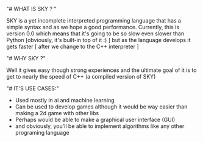 "# WHAT IS SKY ? "

SKY is a yet incomplete interpreted programming language that has a simple syntax and as we hope a good performance.
Currently, this is version 0.0 which means that it's going to be so slow even slower than Python [obviously, it's built-in top of it :) ]
but as the language develops it gets faster [ after we change to the C++ interpreter ]

"# WHY SKY ?"

Well it gives easy though strong experiences and the ultimate goal of it is to get to nearly the speed of C++ (a compiled version of SKY)

"# IT'S USE CASES:"

- Used mostly in ai and machine learning
- Can be used to develop games although it would be way easier than making a 2d game with other libs
- Perhaps would be able to make a graphical user interface (GUI)
- and obviously, you'll be able to implement algorithms like any other programing language
